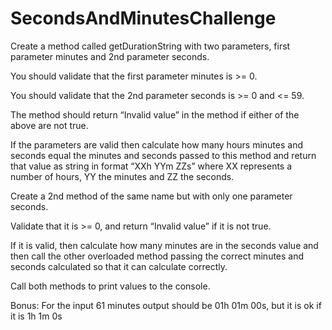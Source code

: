 # SecondsAndMinutesChallenge

Create a method called getDurationString with two parameters, first parameter minutes and 2nd parameter seconds.

You should validate that the first parameter minutes is >= 0.

You should validate that the 2nd parameter seconds is >= 0 and <= 59.

The method should return “Invalid value” in the method if either of the above are not true.

If the parameters are valid then calculate how many hours minutes and seconds equal the minutes and seconds passed to this method and return that value as string in format “XXh YYm ZZs” where XX represents a number of hours, YY the minutes and ZZ the seconds.

Create a 2nd method of the same name but with only one parameter seconds.

Validate that it is >= 0, and return “Invalid value” if it is not true.

If it is valid, then calculate how many minutes are in the seconds value and then call the other overloaded method passing the correct minutes and seconds calculated so that it can calculate correctly.

Call both methods to print values to the console.


Bonus: 
	For the input 61 minutes output should be 01h 01m 00s, but it is ok if it is 1h 1m 0s 

